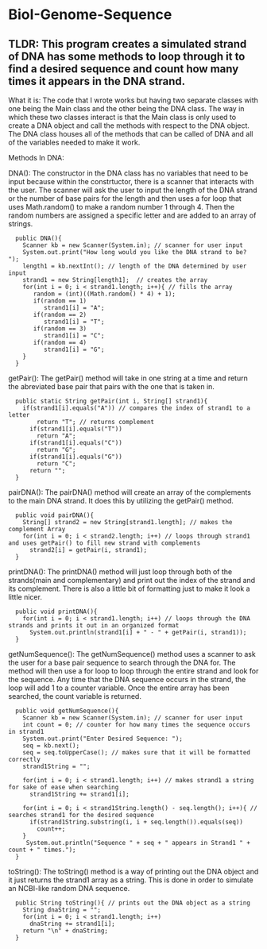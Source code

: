 # BioI-Genome-Sequence
TLDR: This program creates a simulated strand of DNA has some methods to loop through it to find a desired sequence and count how many times it appears in the DNA strand.
------------------------------------------------------------------------------
What it is: The code that I wrote works but having two separate classes with one being the Main class and the other being the DNA class. The way in which these two classes interact is that the Main class is only used to create a DNA object and call the methods with respect to the DNA object. The DNA class houses all of the methods that can be called of DNA and all of the variables needed to make it work. 

Methods In DNA:

DNA(): The constructor in the DNA class has no variables that need to be input because within the constrtuctor, there is a scanner that interacts with the user. The scanner will ask the user to input the length of the DNA strand or the number of base pairs for the length and then uses a for loop that uses Math.random() to make a random number 1 through 4. Then the random numbers are assigned a specific letter and are added to an array of strings.
```
  public DNA(){
    Scanner kb = new Scanner(System.in); // scanner for user input
    System.out.print("How long would you like the DNA strand to be? ");
    length1 = kb.nextInt(); // length of the DNA determined by user input
    strand1 = new String[length1];  // creates the array
    for(int i = 0; i < strand1.length; i++){ // fills the array
       random = (int)((Math.random() * 4) + 1);
       if(random == 1)
          strand1[i] = "A";
       if(random == 2)
          strand1[i] = "T";
       if(random == 3)
          strand1[i] = "C";
       if(random == 4)
          strand1[i] = "G";
    }
  }
  ```

getPair(): The getPair() method will take in one string at a time and return the abreviated base pair that pairs with the one that is taken in.
```
  public static String getPair(int i, String[] strand1){
    if(strand1[i].equals("A")) // compares the index of strand1 to a letter
        return "T"; // returns complement
      if(strand1[i].equals("T"))
        return "A";
      if(strand1[i].equals("C"))
        return "G";
      if(strand1[i].equals("G"))
        return "C";
      return "";
  }
```

pairDNA(): The pairDNA() method will create an array of the complements to the main DNA strand. It does this by utilizing the getPair() method.
```
  public void pairDNA(){
    String[] strand2 = new String[strand1.length]; // makes the complement Array
    for(int i = 0; i < strand2.length; i++) // loops through strand1 and uses getPair() to fill new strand with complements
      strand2[i] = getPair(i, strand1); 
  }
```

printDNA(): The printDNA() method will just loop through both of the strands(main and complementary) and print out the index of the strand and its complement. There is also a little bit of formatting just to make it look a little nicer.
```
  public void printDNA(){
    for(int i = 0; i < strand1.length; i++) // loops through the DNA strands and prints it out in an organized format
      System.out.println(strand1[i] + " - " + getPair(i, strand1));
  }
```

getNumSequence(): The getNumSequence() method uses a scanner to ask the user for a base pair sequence to search through the DNA for. The method will then use a for loop to loop through the entire strand and look for the sequence. Any time that the DNA sequence occurs in the strand, the loop will add 1 to a counter variable. Once the entire array has been searched, the count variable is returned.
```
  public void getNumSequence(){
    Scanner kb = new Scanner(System.in); // scanner for user input
    int count = 0; // counter for how many times the sequence occurs in strand1
    System.out.print("Enter Desired Sequence: ");
    seq = kb.next();
    seq = seq.toUpperCase(); // makes sure that it will be formatted correctly
    strand1String = "";

    for(int i = 0; i < strand1.length; i++) // makes strand1 a string for sake of ease when searching
      strand1String += strand1[i];

    for(int i = 0; i < strand1String.length() - seq.length(); i++){ // searches strand1 for the desired sequence
      if(strand1String.substring(i, i + seq.length()).equals(seq))
        count++;
    }
     System.out.println("Sequence " + seq + " appears in Strand1 " + count + " times.");
  }
```

toString(): The toString() method is a way of printing out the DNA object and it just returns the strand1 array as a string. This is done in order to simulate an NCBI-like random DNA sequence. 
```
  public String toString(){ // prints out the DNA object as a string
    String dnaString = "";
    for(int i = 0; i < strand1.length; i++)
      dnaString += strand1[i];
    return "\n" + dnaString;
  }
```
